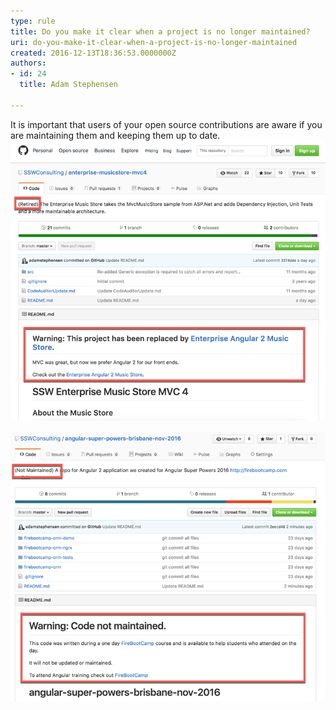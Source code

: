 ```yaml
---
type: rule
title: Do you make it clear when a project is no longer maintained?
uri: do-you-make-it-clear-when-a-project-is-no-longer-maintained
created: 2016-12-13T18:36:53.0000000Z
authors:
- id: 24
  title: Adam Stephensen

---
```


It is important that users of your open source contributions are aware if you are maintaining them and keeping them up to date.
  ![ Good Example - It is clear that the project is not going to be updated, and where to go for the most recent version. The description starts with "Retired" , and the readme very clearly indicates that the project has been replaced with a newer version and where to get it ](open-source-retired.png) 

 ![ Good Example - one off repos. For repositories just created to share code with students, it should be clear that the code will not be updated and maintained, and reference the course associated with its creation ](open-source-retired-2.png)
